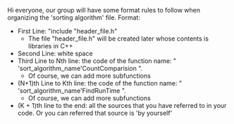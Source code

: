 Hi everyone, our group will have some format rules to follow when organizing the 'sorting algorithm' file.
Format:
- First Line: "include "header_file.h"
    + The file "header_file.h" will be created later whose contents is libraries in C++
- Second Line: white space
- Third Line to Nth line: the code of the function name: " 'sort_algorithm_name'CountComparision ".
    + Of course, we can add more subfunctions
- (N+1)th Line to Kth line: the code of the function name: " 'sort_algorithm_name'FindRunTime ".
    + Of course, we can add more subfunctions
- (K + 1)th line to the end: all the sources that you have referred to in your code. Or you can referred that source is 'by yourself'